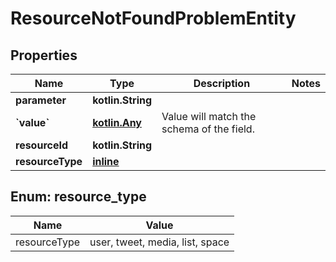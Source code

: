 
# ResourceNotFoundProblemEntity

## Properties
Name | Type | Description | Notes
------------ | ------------- | ------------- | -------------
**parameter** | **kotlin.String** |  | 
**&#x60;value&#x60;** | [**kotlin.Any**](.md) | Value will match the schema of the field. | 
**resourceId** | **kotlin.String** |  | 
**resourceType** | [**inline**](#ResourceType) |  | 


<a name="ResourceType"></a>
## Enum: resource_type
Name | Value
---- | -----
resourceType | user, tweet, media, list, space



